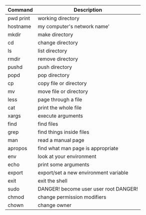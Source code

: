 | Command |Description |
| ------ | ------- |
| pwd print |working directory |
| hostname  |my computer's network name' |
| mkdir |make directory |
| cd  |change directory |
| ls  |list directory |
| rmdir |remove directory |
| pushd |push directory |
| popd  |pop directory |
| cp  |copy file or directory |
| mv |move file or directory |
| less  |page through a file |
| cat |print the whole file |
| xargs |execute arguments |
| find  |find files |
| grep  |find things inside files |
| man |read a manual page |
| apropos |find what man page is appropriate |
| env |look at your environment |
| echo  |print some arguments |
| export |export/set a new environment variable |
| exit  |exit the shell |
| sudo  |DANGER! become user user root DANGER! |
| chmod |change permission modifiers |
| chown |change owner |


